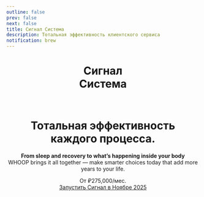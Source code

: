 ```yaml
---
outline: false
prev: false
next: false
title: Сигнал Система
description: Тотальная эффективность клиентского сервиса
notification: brew
---
```


<SignalProductsSlider />

<div align="center">

<h1 class="responsive-heading">Сигнал<br>Система</h1>

<br>

<h1>
  <span>Тотальная эффективность</span><br class="mobile-break"> <span>каждого процесса.</span>
</h1>

<p>
  <strong>From sleep and recovery to what’s happening inside your body</strong><br class="mobile-break"> WHOOP brings it all together — make smarter choices today that add more years to your life.
</p>

<div class="checkup-cta-section">
  <div class="checkup-price">От ₽275,000/мес.</div>
  <a href="/apply" class="btn-cta">Запустить Сигнал в Ноябре 2025</a>
</div>

</div>



